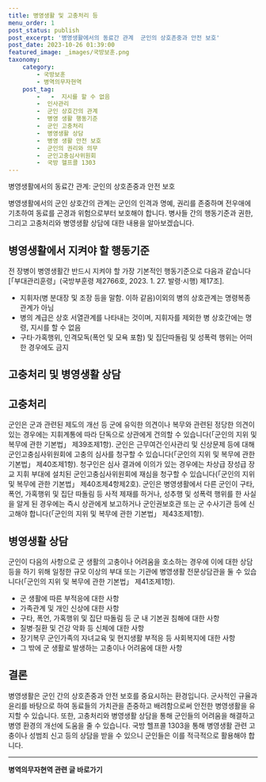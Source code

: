 ```yaml
---
title: 병영생활 및 고충처리 등 
menu_order: 1
post_status: publish
post_excerpt: '병영생활에서의 동료간 관계  군인의 상호존중과 안전 보호'
post_date: 2023-10-26 01:39:00
featured_image: _images/국방보훈.png
taxonomy:
    category:
        - 국방보훈
        - 병역의무자현역
    post_tag:
        -   -  지시를 할 수 없음
        -  인사관리
        -  군인 상호간의 관계
        -  병영 생활 행동기준
        -  군인 고충처리
        -  병영생활 상담
        -  병영 생활 안전 보호
        -  군인의 권리와 의무
        -  군인고충심사위원회
        -  국방 헬프콜 1303
---
```


병영생활에서의 동료간 관계: 군인의 상호존중과 안전 보호

병영생활에서의 군인 상호간의 관계는 군인의 인격과 명예, 권리를 존중하며 전우애에 기초하여 동료를 곤경과 위험으로부터 보호해야 합니다. 병사들 간의 행동기준과 권한, 그리고 고충처리와 병영생활 상담에 대한 내용을 알아보겠습니다.

##   병영생활에서 지켜야 할 행동기준

전 장병이 병영생활간 반드시 지켜야 할 가장 기본적인 행동기준으로 다음과 같습니다[「부대관리훈령」(국방부훈령 제2766호, 2023. 1. 27. 발령·시행) 제17조].

- 지휘자(병 분대장 및 조장 등을 말함. 이하 같음)이외의 병의 상호관계는 명령복종 관계가 아님
- 병의 계급은 상호 서열관계를 나타내는 것이며, 지휘자를 제외한 병 상호간에는 명령, 지시를 할 수 없음
- 구타·가혹행위, 인격모독(폭언 및 모욕 포함) 및 집단따돌림 및 성폭력 행위는 어떠한 경우에도 금지

##   고충처리 및 병영생활 상담

## 고충처리
군인은 군과 관련된 제도의 개선 등 군에 유익한 의견이나 복무와 관련된 정당한 의견이 있는 경우에는 지휘계통에 따라 단독으로 상관에게 건의할 수 있습니다(「군인의 지위 및 복무에 관한 기본법」 제39조제1항).
군인은 근무여건·인사관리 및 신상문제 등에 대해 군인고충심사위원회에 고충의 심사를 청구할 수 있습니다(「군인의 지위 및 복무에 관한 기본법」 제40조제1항).
청구인은 심사 결과에 이의가 있는 경우에는 차상급 장성급 장교 지휘 부대에 설치된 군인고충심사위원회에 재심을 청구할 수 있습니다(「군인의 지위 및 복무에 관한 기본법」 제40조제4항제2호).
군인은 병영생활에서 다른 군인이 구타, 폭언, 가혹행위 및 집단 따돌림 등 사적 제재를 하거나, 성추행 및 성폭력 행위를 한 사실을 알게 된 경우에는 즉시 상관에게 보고하거나 군인권보호관 또는 군 수사기관 등에 신고해야 합니다(「군인의 지위 및 복무에 관한 기본법」 제43조제1항).

## 병영생활 상담
군인이 다음의 사항으로 군 생활의 고충이나 어려움을 호소하는 경우에 이에 대한 상담 등을 하기 위해 일정한 규모 이상의 부대 또는 기관에 병영생활 전문상담관을 둘 수 있습니다(「군인의 지위 및 복무에 관한 기본법」 제41조제1항).

- 군 생활에 따른 부적응에 대한 사항
- 가족관계 및 개인 신상에 대한 사항
- 구타, 폭언, 가혹행위 및 집단 따돌림 등 군 내 기본권 침해에 대한 사항
- 질병·질환 및 건강 악화 등 신체에 대한 사항
- 장기복무 군인가족의 자녀교육 및 현지생활 부적응 등 사회복지에 대한 사항
- 그 밖에 군 생활로 발생하는 고충이나 어려움에 대한 사항

## 결론

병영생활은 군인 간의 상호존중과 안전 보호를 중요시하는 환경입니다. 군사적인 규율과 윤리를 바탕으로 하여 동료들의 가치관을 존중하고 배려함으로써 안전한 병영생활을 유지할 수 있습니다. 또한, 고충처리와 병영생활 상담을 통해 군인들의 어려움을 해결하고 병영 환경의 개선에 도움을 줄 수 있습니다. 국방 헬프콜 1303을 통해 병영생활 관련 고충이나 성범죄 신고 등의 상담을 받을 수 있으니 군인들은 이를 적극적으로 활용해야 합니다.
<!-- wp:separator -->
<hr class="wp-block-separator has-alpha-channel-opacity"/>
<!-- /wp:separator -->

<!-- wp:group {"backgroundColor":"base","layout":{"type":"constrained"}} -->
<div class="wp-block-group has-base-background-color has-background"><!-- wp:paragraph {"align":"center","fontSize":"medium"} -->
<p class="has-text-align-center has-large-font-size"><strong>병역의무자현역 관련 글 바로가기</strong></p>
<!-- /wp:paragraph -->


<!-- wp:latest-posts
{"categories":[{"id":9912,"count":19,"description":"","link":"https://uknowlaw.com/category/%eb%b3%91%ec%97%ad%ec%9d%98%eb%ac%b4%ec%9e%90%ed%98%84%ec%97%ad/","name":"병역의무자현역","slug":"병역의무자현역","taxonomy":"category","parent":0,"meta":[],"_links":{"self":[{"href":"https://uknowlaw.com/wp-json/wp/v2/categories/9912"}],"collection":[{"href":"https://uknowlaw.com/wp-json/wp/v2/categories"}],"about":[{"href":"https://uknowlaw.com/wp-json/wp/v2/taxonomies/category"}],"wp:post_type":[{"href":"https://uknowlaw.com/wp-json/wp/v2/posts?categories=9912"}],"curies":[{"name":"wp","href":"https://api.w.org/{rel}","templated":true}]}}],"postsToShow":100,"excerptLength":28,"postLayout":"grid","columns":2,"featuredImageAlign":"left","featuredImageSizeSlug":"large","fontSize":"small"} /--></div>
<!-- /wp:group -->